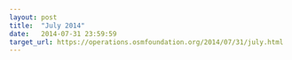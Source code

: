```yaml
---
layout: post
title:  "July 2014"
date:   2014-07-31 23:59:59
target_url: https://operations.osmfoundation.org/2014/07/31/july.html
---
```

